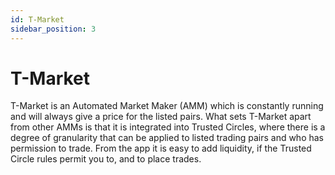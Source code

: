 ```yaml
---
id: T-Market
sidebar_position: 3
---
```


# T-Market
T-Market is an Automated Market Maker (AMM) which is constantly running and will always give a price for the listed pairs. What sets T-Market apart from other AMMs is that it is integrated into Trusted Circles, where there is a degree of granularity that can be applied to listed trading pairs and who has permission to trade. From the app it is easy to add liquidity, if the Trusted Circle rules permit you to, and to place trades.
